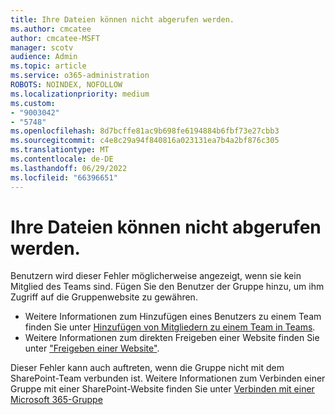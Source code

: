 ```yaml
---
title: Ihre Dateien können nicht abgerufen werden.
ms.author: cmcatee
author: cmcatee-MSFT
manager: scotv
audience: Admin
ms.topic: article
ms.service: o365-administration
ROBOTS: NOINDEX, NOFOLLOW
ms.localizationpriority: medium
ms.custom:
- "9003042"
- "5748"
ms.openlocfilehash: 8d7bcffe81ac9b698fe6194884b6fbf73e27cbb3
ms.sourcegitcommit: c4e8c29a94f840816a023131ea7b4a2bf876c305
ms.translationtype: MT
ms.contentlocale: de-DE
ms.lasthandoff: 06/29/2022
ms.locfileid: "66396651"
---
```

# <a name="we-cant-get-your-files"></a>Ihre Dateien können nicht abgerufen werden.

Benutzern wird dieser Fehler möglicherweise angezeigt, wenn sie kein Mitglied des Teams sind. Fügen Sie den Benutzer der Gruppe hinzu, um ihm Zugriff auf die Gruppenwebsite zu gewähren.

- Weitere Informationen zum Hinzufügen eines Benutzers zu einem Team finden Sie unter [Hinzufügen von Mitgliedern zu einem Team in Teams](https://support.office.com/article/add-people-to-a-team-aff2249d-b456-4bc3-81e7-52327b6b38e9).
- Weitere Informationen zum direkten Freigeben einer Website finden Sie unter ["Freigeben einer Website"](https://support.office.com/article/Share-a-site-958771A8-D041-4EB8-B51C-AFEA2EAE3658).

Dieser Fehler kann auch auftreten, wenn die Gruppe nicht mit dem SharePoint-Team verbunden ist. Weitere Informationen zum Verbinden einer Gruppe mit einer SharePoint-Website finden Sie unter [Verbinden mit einer Microsoft 365-Gruppe](https://docs.microsoft.com/sharepoint/dev/transform/modernize-connect-to-office365-group)
